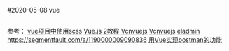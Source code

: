 #2020-05-08  vue

## 

## 

### 








参考：
    [vue项目中使用scss](https://segmentfault.com/a/1190000009802725)
    [Vue.js 2教程](https://www.runoob.com/vue2/vue-tutorial.html)
    [Vcnvuejs](https://cn.vuejs.org/v2/guide/index.html)
    [Vcnvuejs](https://cn.vuejs.org/v2/guide/index.html)
    [eladmin](https://github.com/elunez/eladmin?utm_source=gold_browser_extension)
    https://segmentfault.com/a/1190000009090836
    [用Vue实现postman的功能](https://github.com/jiangtao19940819/vue_postman)   